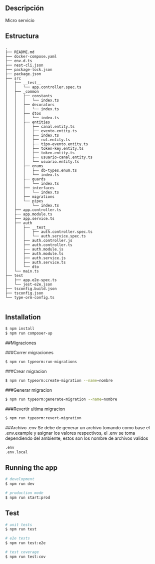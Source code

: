 ## Descripción

Micro servicio

## Estructura
```
.
├── README.md
├── docker-compose.yaml
├── env.d.ts
├── nest-cli.json
├── package-lock.json
├── package.json
├── src
│   ├── __test__
│   │   └── app.controller.spec.ts
│   ├── _common
│   │   ├── constants
│   │   │   └── index.ts
│   │   ├── decorators
│   │   │   └── index.ts
│   │   ├── dtos
│   │   │   └── index.ts
│   │   ├── entities
│   │   │   ├── canal.entity.ts
│   │   │   ├── evento.entity.ts
│   │   │   ├── index.ts
│   │   │   ├── rol.entity.ts
│   │   │   ├── tipo-evento.entity.ts
│   │   │   ├── token-key.entity.ts
│   │   │   ├── token.entity.ts
│   │   │   ├── usuario-canal.entity.ts
│   │   │   └── usuario.entity.ts
│   │   ├── enums
│   │   │   ├── db-types.enum.ts
│   │   │   └── index.ts
│   │   ├── guards
│   │   │   └── index.ts
│   │   ├── interfaces
│   │   │   └── index.ts
│   │   ├── migrations
│   │   └── pipes
│   │       └── index.ts
│   ├── app.controller.ts
│   ├── app.module.ts
│   ├── app.service.ts
│   ├── auth
│   │   ├── __test__
│   │   │   ├── auth.controller.spec.ts
│   │   │   └── auth.service.spec.ts
│   │   ├── auth.controller.js
│   │   ├── auth.controller.ts
│   │   ├── auth.module.js
│   │   ├── auth.module.ts
│   │   ├── auth.service.js
│   │   ├── auth.service.ts
│   │   └── dto
│   └── main.ts
├── test
│   ├── app.e2e-spec.ts
│   └── jest-e2e.json
├── tsconfig.build.json
├── tsconfig.json
└── type-orm-config.ts


```
## Installation

```bash
$ npm install
$ npm run composer-up
```

##Migraciones

###Correr migraciones
```bash
$ npm run typeorm:run-migrations
```

###Crear migracion
```bash
$ npm run typeorm:create-migration --name=nombre
```

###Generar migracion
```bash
$ npm run typeorm:generate-migration --name=nombre
```

###Revertir ultima migracion
```bash
$ npm run typeorm:revert-migration
```

##Archivo .env 
Se debe de generar un archivo tomando como base el .env.example y asignar los valores respectivos, el .env se toma dependiendo del ambiente, estos son los nombre de archivos validos
```bash
.env
.env.local
```


## Running the app

```bash
# development
$ npm run dev

# production mode
$ npm run start:prod
```

## Test

```bash
# unit tests
$ npm run test

# e2e tests
$ npm run test:e2e

# test coverage
$ npm run test:cov
```


